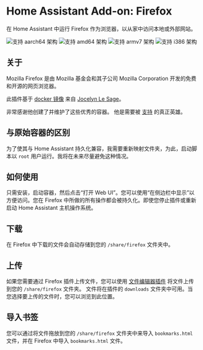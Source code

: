 # Home Assistant Add-on: Firefox

在 Home Assistant 中运行 Firefox 作为浏览器，以从家中访问本地或外部网站。

![支持 aarch64 架构][aarch64-shield]
![支持 amd64 架构][amd64-shield]
![支持 armv7 架构][armv7-shield]
![支持 i386 架构][i386-shield]

## 关于

Mozilla Firefox 是由 Mozilla 基金会和其子公司 Mozilla Corporation 开发的免费和开源的网页浏览器。

此插件基于 [docker 镜像](https://github.com/jlesage/docker-firefox) 来自 [Jocelyn Le Sage](https://github.com/jlesage)。

非常感谢他创建了并维护了这些优秀的容器。
他是需要被 [支持](https://github.com/sponsors/jlesage) 的真正英雄。

## 与原始容器的区别

为了使其与 Home Assistant 持久化兼容，我需要重新映射文件夹，为此，启动脚本以 `root` 用户运行。我将在未来尽量避免这种情况。

## 如何使用

只需安装，启动容器，然后点击“打开 Web UI”。您可以使用“在侧边栏中显示”以方便访问。您在 Firefox 中所做的所有操作都会被持久化。即使您停止插件或重新启动 Home Assistant 主机操作系统。

## 下载

在 Firefox 中下载的文件会自动存储到您的 `/share/firefox` 文件夹中。

## 上传

如果您需要通过 Firefox 插件上传文件，您可以使用 [文件编辑器插件](https://github.com/home-assistant/addons/blob/master/configurator/) 将文件上传到您的 `/share/firefox` 文件夹。
文件将在插件的 `downloads` 文件夹中可用。当您选择要上传的文件时，您可以浏览到此位置。

## 导入书签

您可以通过将文件拖放到您的 `/share/firefox` 文件夹中来导入 `bookmarks.html` 文件，并在 Firefox 中导入 `bookmarks.html` 文件。

[aarch64-shield]: https://img.shields.io/badge/aarch64-yes-green.svg
[amd64-shield]: https://img.shields.io/badge/amd64-yes-green.svg
[armv7-shield]: https://img.shields.io/badge/armv7-yes-green.svg
[i386-shield]: https://img.shields.io/badge/i386-yes-green.svg